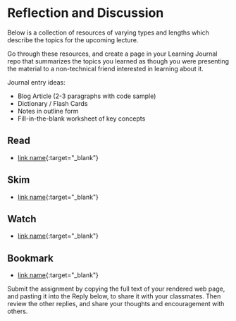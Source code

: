 # Reflection and Discussion

Below is a collection of resources of varying types and lengths which describe the topics for the upcoming lecture.  

Go through these resources, and create a page in your Learning Journal repo that summarizes the topics you learned as though you were presenting the material to a non-technical friend interested in learning about it.

Journal entry ideas:
* Blog Article (2-3 paragraphs with code sample)
* Dictionary / Flash Cards
* Notes in outline form
* Fill-in-the-blank worksheet of key concepts

## Read
* [link name](https){:target="_blank"}

## Skim
* [link name](https){:target="_blank"}

## Watch
* [link name](https){:target="_blank"}

## Bookmark
* [link name](https){:target="_blank"}

Submit the assignment by copying the full text of your rendered web page, and pasting it into the Reply below, to share it with your classmates. Then review the other replies, and share your thoughts and encouragement with others. 
